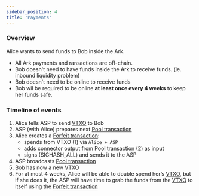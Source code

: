 ```yaml
---
sidebar_position: 4
title: 'Payments'
---
```


### Overview

Alice wants to send funds to Bob inside the Ark.

- All Ark payments and ransactions are off-chain.
- Bob doesn't need to have funds inside the Ark to receive funds. (ie. inbound liquidity problem)
- Bob doesn't need to be online to receive funds
- Bob wil be required to be online **at least once every 4 weeks** to keep her funds safe.

### Timeline of events

1. Alice tells ASP to send [VTXO](/nomenclature#vtxo-1) to Bob
2. ASP (with Alice) prepares next [Pool transaction](/nomenclature#pool-transaction-aka-ark-transaction)
3. Alice creates a [Forfeit transaction](/nomenclature#forfeit-transaction):
   - spends from VTXO (1) via `Alice + ASP`
   - adds connector output from Pool transaction (2) as input
   - signs (SIGHASH_ALL) and sends it to the ASP
4. ASP broadcasts [Pool transaction](/nomenclature#pool-transaction-aka-ark-transaction)
5. Bob has now a new [VTXO](/nomenclature#vtxo-1)
6. For at most 4 weeks, Alice will be able to double spend her’s [VTXO](/nomenclature#vtxo-1), but if she does it, the ASP will have time to grab the funds from the [VTXO](/nomenclature#vtxo-1) to itself using the [Forfeit transaction](/nomenclature#forfeit-transaction)
